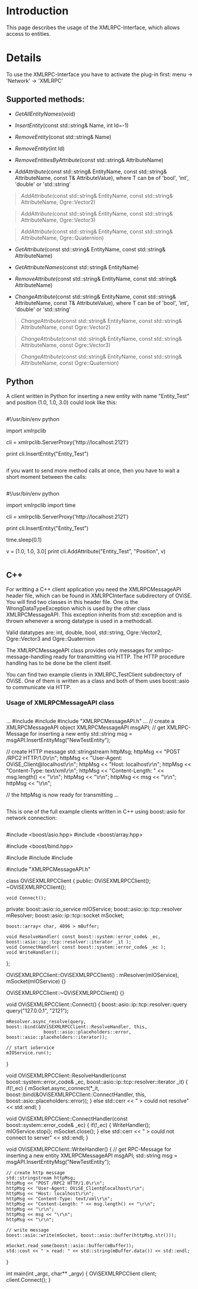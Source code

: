 # Introduction #

This page describes the usage of the XMLRPC-Interface, which allows access to entities.


# Details #

To use the XMLRPC-Interface you have to activate the plug-in first: menu -> 'Network' -> 'XMLRPC'

## Supported methods: ##

  * _GetAllEntityNames_(void)

  * _InsertEntity_(const std::string& Name, int Id=-1)

  * _RemoveEntity_(const std::string& Name)

  * _RemoveEntity_(int Id)

  * _RemoveEntitiesByAttribute_(const std::string& AttributeName)

  * _AddAttribute_(const std::string& EntityName, const std::string& AttributeName, const T& AttributeValue), where T can be of 'bool', 'int', 'double' or 'std::string'

> _AddAttribute_(const std::string& EntityName, const std::string& AttributeName, Ogre::Vector2)

> _AddAttribute_(const std::string& EntityName, const std::string& AttributeName, Ogre::Vector3)

> _AddAttribute_(const std::string& EntityName, const std::string& AttributeName, Ogre::Quaternion)

  * _GetAttribute_(const std::string& EntityName, const std::string& AttributeName)

  * _GetAttributeNames_(const std::string& EntityName)

  * _RemoveAttribute_(const std::string& EntityName, const std::string& AttributeName)

  * _ChangeAttribute_(const std::string& EntityName, const std::string& AttributeName, const T& AttributeValue), where T can be of 'bool', 'int', 'double' or 'std::string'

> _ChangeAttribute_(const std::string& EntityName, const std::string& AttributeName, const Ogre::Vector2)

> _ChangeAttribute_(const std::string& EntityName, const std::string& AttributeName, const Ogre::Vector3)

> _ChangeAttribute_(const std::string& EntityName, const std::string& AttributeName, const Ogre::Quaternion)


## Python ##
A client written in Python for inserting a new entity with name "Entity\_Test" and position (1.0, 1.0, 3.0) could look like this:

```py

```
#!/usr/bin/env python

import xmlrpclib

cli = xmlrpclib.ServerProxy('http://localhost:2121')

print cli.InsertEntity("Entity_Test")
```
```


if you want to send more method calls at once, then you have to wait a short moment between the calls:

```py2

```
#!/usr/bin/env python

import xmlrpclib
import time

cli = xmlrpclib.ServerProxy('http://localhost:2121')

print cli.InsertEntity("Entity_Test")

time.sleep(0.1)

v = [1.0, 1.0, 3.0]
print cli.AddAttribute("Entity_Test", "Position", v)
```
```

## C++ ##
For writting a C++ client application you need the XMLRPCMessageAPI header file, which can be found in XMLRPCInterface subdirectory of OViSE.
You will find two classes in this header file. One is the WrongDataTypeException which is used by the other class XMLRPCMessageAPI. This exception inherits from std::exception and is thrown whenever a wrong datatype is used in a methodcall.

Valid datatypes are: int, double, bool, std::string, Ogre::Vector2, Ogre::Vector3 and Ogre::Quaternion

The XMLRPCMessageAPI class provides only messages for xmlrpc-message-handling ready for transmitting via HTTP. The HTTP procedure handling has to be done be the client itself.

You can find two example clients in XMLRPC\_TestClient subdirectory of OViSE. One of them is written as a class and both of them uses boost::asio to communicate via HTTP.

### Usage of XMLRPCMessageAPI class ###
```C++

```
...
#include <sstream>
#include <string>
#include "XMLRPCMessageAPI.h"
...
// create a XMLRPCMessageAPI object
XMLRPCMessageAPI msgAPI;
// get XMLRPC-Message for inserting a new entiy
std::string msg = msgAPI.InsertEntityMsg("NewTestEntity");

// create HTTP message
std::stringstream httpMsg;
httpMsg << "POST /RPC2 HTTP/1.0\r\n";
httpMsg << "User-Agent: OViSE_Client@localhost\r\n";
httpMsg << "Host: localhost\r\n";
httpMsg << "Content-Type: text/xml\r\n";
httpMsg << "Content-Length: " << msg.length() << "\r\n";
httpMsg << "\r\n";
httpMsg << msg << "\r\n";
httpMsg << "\r\n";

// the httpMsg is now ready for transmitting
...
```
```

This is one of the full example clients written in C++ using boost::asio for network connection:
```C++

```
#include <boost/asio.hpp>
#include <boost/array.hpp>

#include <boost/bind.hpp>

#include <iostream>
#include <sstream>
#include <string>

#include "XMLRPCMessageAPI.h"

class OViSEXMLRPCClient
{
public:
	OViSEXMLRPCClient();
	~OViSEXMLRPCClient();

	void Connect();

private:
	boost::asio::io_service mIOService;
	boost::asio::ip::tcp::resolver mResolver;
	boost::asio::ip::tcp::socket mSocket;

	boost::array< char, 4096 > mBuffer;

	void ResolveHandler( const boost::system::error_code& _ec, boost::asio::ip::tcp::resolver::iterator _it );
	void ConnectHandler( const boost::system::error_code& _ec );
	void WriteHandler();
};

OViSEXMLRPCClient::OViSEXMLRPCClient()
:
mResolver(mIOService),
mSocket(mIOService)
{}

OViSEXMLRPCClient::~OViSEXMLRPCClient()
{}

void OViSEXMLRPCClient::Connect()
{
	boost::asio::ip::tcp::resolver::query query("127.0.0.1", "2121");

	mResolver.async_resolve(query, boost::bind(&OViSEXMLRPCClient::ResolveHandler, this,
                  boost::asio::placeholders::error, boost::asio::placeholders::iterator));

	// start ioService
	mIOService.run();
}

void OViSEXMLRPCClient::ResolveHandler(const boost::system::error_code& _ec,
                                       boost::asio::ip::tcp::resolver::iterator _it)
{
	if(!_ec)
	{
		mSocket.async_connect(*_it, boost::bind(&OViSEXMLRPCClient::ConnectHandler, this,
                        boost::asio::placeholders::error));
	}
	else
		std::cerr << " > could not resolve" << std::endl;
}

void OViSEXMLRPCClient::ConnectHandler(const boost::system::error_code& _ec)
{
	if(!_ec)
	{
		WriteHandler();
		mIOService.stop();
		mSocket.close();
	}
	else
		std::cerr << " > could not connect to server" << std::endl;
}

void OViSEXMLRPCClient::WriteHandler()
{
	// get RPC-Message for inserting a new entity
	XMLRPCMessageAPI msgAPI;
	std::string msg = msgAPI.InsertEntityMsg("NewTestEntity");

	// create http message
	std::stringstream httpMsg;
	httpMsg << "POST /RPC2 HTTP/1.0\r\n";
	httpMsg << "User-Agent: OViSE_Client@localhost\r\n";
	httpMsg << "Host: localhost\r\n";
	httpMsg << "Content-Type: text/xml\r\n";
	httpMsg << "Content-Length: " << msg.length() << "\r\n";
	httpMsg << "\r\n";
	httpMsg << msg << "\r\n";
	httpMsg << "\r\n";

	// write message
	boost::asio::write(mSocket, boost::asio::buffer(httpMsg.str()));

	mSocket.read_some(boost::asio::buffer(mBuffer));
	std::cout << " > read: " << std::string(mBuffer.data()) << std::endl;
}

int main(int _argc, char** _argv)
{
	OViSEXMLRPCClient client;
	client.Connect();
}
```
```